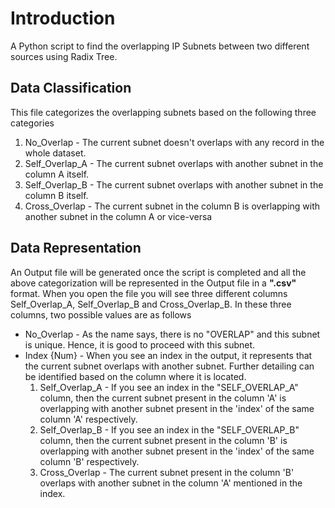# Introduction

A Python script to find the overlapping IP Subnets between two different sources using Radix Tree.

## Data Classification

This file categorizes the overlapping subnets based on the following three categories

1. No_Overlap - The current subnet doesn't overlaps with any record in the whole dataset.
2. Self_Overlap_A - The current subnet overlaps with another subnet in the column A itself.
3. Self_Overlap_B - The current subnet overlaps with another subnet in the column B itself.
4. Cross_Overlap - The current subnet in the column B is overlapping with another subnet in the column A or vice-versa

## Data Representation

An Output file will be generated once the script is completed and all the above categorization will be represented in the Output file in a **".csv"** format. When you open the file you will see three different columns Self_Overlap_A, Self_Overlap_B and Cross_Overlap_B. In these three columns, two possible values are as follows

- No_Overlap - As the name says, there is no "OVERLAP" and this subnet is unique. Hence, it is good to proceed with this subnet.
- Index {Num} - When you see an index in the output, it represents that the current subnet overlaps with another subnet. Further detailing can be identified based on the column where it is located.
    1. Self_Overlap_A - If you see an index in the "SELF_OVERLAP_A" column, then the current subnet present in the column 'A' is overlapping with another subnet present in the 'index' of the same column 'A' respectively.
    2. Self_Overlap_B - If you see an index in the "SELF_OVERLAP_B" column, then the current subnet present in the column 'B' is overlapping with another subnet present in the 'index' of the same column 'B' respectively.
    3. Cross_Overlap - The current subnet present in the column 'B' overlaps with another subnet in the column 'A' mentioned in the index.
